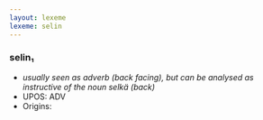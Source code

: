 ```yaml
---
layout: lexeme
lexeme: selin
---
```


###  selin₁

* _usually seen as adverb (back facing), but can be analysed as instructive of the noun *selkä* (back)_
* UPOS:  ADV
* Origins: 

